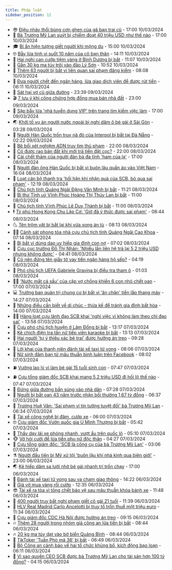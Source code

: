 ```yaml
---
title: Pháp luật
sidebar_position: 12
---
```


<!-- vnexpress-phap-luat:START -->
- 😎 [Điệu nhảy thổi bùng cơn ghen của gã bạn trai cũ](https://vnexpress.net/dieu-nhay-thoi-bung-con-ghen-cua-ga-ban-trai-cu-4720669.html) - 17:00 10/03/2024
- 🥰 [Bà Trương Mỹ Lan suýt bị chiếm đoạt 40 triệu USD như thế nào](https://vnexpress.net/ba-truong-my-lan-suyt-bi-chiem-doat-40-trieu-usd-nhu-the-nao-4720535.html) - 17:00 10/03/2024
- 🎓 [Bí ẩn hiện tượng giết người khi mộng du](https://vnexpress.net/bi-an-hien-tuong-giet-nguoi-khi-mong-du-4720319.html) - 15:00 10/03/2024
- 🤓 [Bẫy lừa tinh vi suốt 10 năm của cô bạn thân](https://vnexpress.net/bay-lua-tinh-vi-suot-10-nam-cua-co-ban-than-4720624.html) - 14:11 10/03/2024
- 🎊 [Hai nghi can cướp tiệm vàng ở Bình Dương bị bắt](https://vnexpress.net/hai-nghi-can-cuop-tiem-vang-o-binh-duong-bi-bat-4717898.html) - 11:07 10/03/2024
- 🙉 [Gần 30 kg ma túy trôi vào đảo Lý Sơn](https://vnexpress.net/gan-30-kg-ma-tuy-troi-vao-dao-ly-son-4720621.html) - 10:52 10/03/2024
- 🤡 [Thêm 63 người bị bắt vì liên quan sai phạm đăng kiểm](https://vnexpress.net/them-63-nguoi-bi-bat-vi-lien-quan-sai-pham-dang-kiem-4720590.html) - 08:08 10/03/2024
- 🗽 [Đưa người chết đến ngân hàng, lừa giao dịch viên để được rút tiền](https://vnexpress.net/dua-nguoi-chet-den-ngan-hang-lua-giao-dich-vien-de-duoc-rut-tien-4720559.html) - 06:11 10/03/2024
- 🌋 [Sát hại vợ cũ giữa đường](https://vnexpress.net/sat-hai-vo-cu-giua-duong-4720479.html) - 23:39 09/03/2024
- 🎬 [7 lưu ý khi công chứng hợp đồng mua bán nhà đất](https://vnexpress.net/7-luu-y-khi-cong-chung-hop-dong-mua-ban-nha-dat-4719910.html) - 23:00 09/03/2024
- 💯 [Sập bẫy lừa &#39;nhà tuyển dụng VIP&#39; trên trang tìm kiếm việc làm](https://vnexpress.net/sap-bay-lua-cua-nha-tuyen-dung-vip-tren-trang-tim-kiem-viec-lam-4720025.html) - 17:00 09/03/2024
- 🌏 [Khởi tố vụ án người nước ngoài bị nghi dâm ô bé gái ở Sài Gòn](https://vnexpress.net/khoi-to-vu-an-nguoi-nuoc-ngoai-bi-nghi-dam-o-be-gai-o-sai-gon-4720311.html) - 03:28 09/03/2024
- 🌊 [Người Hàn Quốc trốn truy nã đỏ của Interpol bị bắt tại Đà Nẵng](https://vnexpress.net/nguoi-han-quoc-tron-truy-na-do-cua-interpol-bi-bat-tai-da-nang-4720289.html) - 02:22 09/03/2024
- 💂 [Bê bối xét nghiệm ADN truy tìm thủ phạm](https://vnexpress.net/be-boi-xet-nghiem-adn-truy-tim-thu-pham-4719982.html) - 22:00 08/03/2024
- 🎡 [Có được rao bán đất khi mới trả tiền đặt cọc?](https://vnexpress.net/co-duoc-rao-ban-dat-khi-moi-tra-tien-dat-coc-4719716.html) - 22:00 08/03/2024
- 🫶 [Cái chết thảm của người đàn bà đa tình &#39;ham của lạ&#39;](https://vnexpress.net/cai-chet-tham-cua-nguoi-dan-ba-da-tinh-ham-cua-la-4720167.html) - 17:00 08/03/2024
- 🐲 [Người đàn ông Hàn Quốc bị bắt vì buôn lậu quần áo vào Việt Nam](https://vnexpress.net/nguoi-dan-ong-han-quoc-bi-bat-vi-buon-lau-quan-ao-vao-viet-nam-4720204.html) - 16:04 08/03/2024
- 🚀 [Loạt cán bộ thanh tra &#39;hối hận khi nhận quà của SCB, bỏ qua sai phạm&#39;](https://vnexpress.net/loat-can-bo-thanh-tra-hoi-han-khi-nhan-qua-cua-scb-bo-qua-sai-pham-4720163.html) - 12:19 08/03/2024
- 🎊 [Chủ tịch tỉnh Quảng Ngãi Đặng Văn Minh bị bắt](https://vnexpress.net/chu-tich-quang-ngai-dang-van-minh-bi-bat-4719850.html) - 11:21 08/03/2024
- 🤗 [Bí thư Tỉnh uỷ Vĩnh Phúc Hoàng Thị Thúy Lan bị bắt](https://vnexpress.net/bi-thu-vinh-phuc-hoang-thi-thuy-lan-bi-bat-4719643.html) - 11:00 08/03/2024
- 🗽 [Chủ tịch tỉnh Vĩnh Phúc Lê Duy Thành bị bắt](https://vnexpress.net/chu-tich-vinh-phuc-le-duy-thanh-bi-bat-4719632.html) - 11:00 08/03/2024
- 🕴 [Tỷ phú Hong Kong Chu Lập Cơ: &#39;Giờ đã ý thức được sai phạm&#39;](https://vnexpress.net/ty-phu-hong-kong-chu-lap-co-gio-da-y-thuc-duoc-sai-pham-4720031.html) - 08:44 08/03/2024
- 🌜 [Tên trộm vặt bị bắt lại khi vừa xong án tù](https://vnexpress.net/bi-bat-lai-ngay-khi-chap-hanh-xong-an-tu-4720030.html) - 08:13 08/03/2024
- 🧑‍🏫 [Cảnh sát phong tỏa nhà cựu chủ tịch tỉnh Quảng Ngãi Cao Khoa](https://vnexpress.net/canh-sat-phong-toa-nha-cuu-chu-tich-tinh-quang-ngai-cao-khoa-4720036.html) - 07:14 08/03/2024
- 🦩 [Bị bắt vì dùng dao uy hiếp gia đình con nợ](https://vnexpress.net/bi-bat-vi-dung-dao-uy-hiep-gia-dinh-con-no-4720032.html) - 07:02 08/03/2024
- 💼 [Cựu cục trưởng Đỗ Thị Nhàn: &#39;Nhiều lần liên hệ trả lại 5,2 triệu USD nhưng không được&#39;](https://vnexpress.net/cuu-cuc-truong-do-thi-nhan-nhieu-lan-lien-he-tra-lai-5-2-trieu-usd-nhung-khong-duoc-4719964.html) - 04:41 08/03/2024
- 💫 [Có nên đứng tên giấy tờ vay tiền ngân hàng hộ sếp?](https://vnexpress.net/co-nen-dung-ten-giay-to-vay-tien-ngan-hang-ho-sep-4719706.html) - 04:19 08/03/2024
- 🦅 [Phó chủ tịch UEFA Gabriele Gravina bị điều tra tham ô](https://vnexpress.net/pho-chu-tich-uefa-gabriele-gravina-bi-dieu-tra-toi-tham-o-4719788.html) - 01:03 08/03/2024
- 🧑‍💻 [&#39;Nước mắt cá sấu&#39; của cặp vợ chồng khiến 6 con nhỏ chết oan](https://vnexpress.net/nuoc-mat-ca-sau-cua-cap-vo-chong-khien-6-con-nho-chet-oan-4719754.html) - 17:00 07/03/2024
- 💻 [Trưởng ban quản trị chung cư bị bắt vì &#39;ăn chặn&#39; tiền lắp thang máy](https://vnexpress.net/truong-ban-quan-tri-chung-cu-bi-bat-vi-an-chan-tien-lap-thang-may-4719761.html) - 14:27 07/03/2024
- 🤠 [Những điều cần biết về di chúc - thừa kế để tránh gia đình bất hòa](https://vnexpress.net/nhung-dieu-can-biet-ve-di-chuc-thua-ke-de-tranh-gia-dinh-bat-hoa-4719691.html) - 14:00 07/03/2024
- 🧑‍🏫 [Hàng loạt cựu lãnh đạo SCB khai &#39;nghỉ việc vì không làm theo chỉ đạo sai&#39;](https://vnexpress.net/hang-loat-cuu-lanh-dao-scb-khai-nghi-viec-vi-khong-lam-theo-chi-dao-sai-4719758.html) - 13:58 07/03/2024
- 🌈 [Cựu phó chủ tịch huyện ở Lâm Đồng bị bắt](https://vnexpress.net/cuu-pho-chu-tich-huyen-o-lam-dong-bi-bat-4719766.html) - 13:17 07/03/2024
- 🌮 [Kẻ chích điện tra tấn nữ tiếp viên karaoke bị bắt](https://vnexpress.net/ke-chich-dien-tra-tan-nu-tiep-vien-karaoke-bi-bat-4719760.html) - 13:13 07/03/2024
- 🐲 [Hai người &#39;tự ý thiêu xác bé trai&#39; được hưởng án treo](https://vnexpress.net/hai-nguoi-tu-y-thieu-xac-be-trai-duoc-huong-an-treo-4719686.html) - 09:28 07/03/2024
- 🧰 [Lời khai của thanh niên đánh tài xế taxi tử vong](https://video.vnexpress.net/loi-khai-cua-thanh-nien-danh-tai-xe-taxi-tu-vong-4719638.html) - 08:06 07/03/2024
- 💄 [Nữ sinh đâm bạn từ mâu thuẫn bình luận trên Facebook](https://vnexpress.net/nu-sinh-dam-ban-tu-mau-thuan-binh-luan-tren-facebook-4719621.html) - 08:02 07/03/2024
- ⛽️ [Vướng lao lý vì làm bé gái 15 tuổi sinh con](https://vnexpress.net/vuong-lao-ly-vi-lam-be-gai-15-tuoi-sinh-con-4719585.html) - 07:47 07/03/2024
- ⛽️ [Cựu tổng giám đốc SCB khai mang 5,2 triệu USD đi hối lộ thế nào](https://vnexpress.net/cuu-tong-giam-doc-scb-khai-mang-5-2-trieu-usd-di-hoi-lo-the-nao-4719580.html) - 07:47 07/03/2024
- 💂 [Đứng giữa đường bắn súng vào nhà dân](https://vnexpress.net/dung-giua-duong-ban-sung-vao-nha-dan-4719541.html) - 07:28 07/03/2024
- 🤔 [Người bị bắt oan 43 năm trước nhận bồi thường 1,67 tỷ đồng](https://vnexpress.net/nguoi-bi-bat-oan-43-nam-truoc-nhan-boi-thuong-1-67-ty-dong-4719576.html) - 06:37 07/03/2024
- 🧐 [Trương Huệ Vân: &#39;Sai phạm vì tin tưởng tuyệt đối&#39; bà Trương Mỹ Lan](https://vnexpress.net/truong-hue-van-sai-pham-vi-tin-tuong-tuyet-doi-ba-truong-my-lan-4719558.html) - 06:34 07/03/2024
- 🎃 [Tài xế công nghệ bị đâm, cướp xe](https://vnexpress.net/tai-xe-cong-nghe-bi-dam-cuop-xe-4719579.html) - 06:00 07/03/2024
- 🤓 [Cựu giám đốc Vườn quốc gia U Minh Thượng bị bắt](https://vnexpress.net/cuu-giam-doc-vuon-quoc-gia-u-minh-thuong-bi-bat-4719567.html) - 05:42 07/03/2024
- 💃 [Thầy dạy lái xe phóng nhanh, vượt ẩu trên quốc lộ](https://vnexpress.net/thay-day-lai-xe-phong-nhanh-vuot-au-tren-quoc-lo-4719452.html) - 05:10 07/03/2024
- 🐵 [Vờ hỏi cưới để lừa tiền phụ nữ độc thân](https://vnexpress.net/vo-hoi-cuoi-de-lua-tien-phu-nu-doc-than-4719528.html) - 04:27 07/03/2024
- 🤖 [Cựu tổng giám đốc: &#39;SCB là công cụ của bà Trương Mỹ Lan&#39;](https://vnexpress.net/cuu-tong-giam-doc-scb-la-cong-cu-cua-ba-truong-my-lan-4719455.html) - 03:06 07/03/2024
- ⚗️ [Người đầu tiên bị Mỹ xử tội &#39;buôn lậu khí nhà kính qua biên giới&#39;](https://vnexpress.net/nguoi-dau-tien-bi-my-xu-toi-buon-lau-khi-nha-kinh-qua-bien-gioi-4719294.html) - 23:00 06/03/2024
- 🌏 [Kẻ hiếp dâm sa lưới nhờ bé gái nhanh trí trốn chạy](https://vnexpress.net/ke-hiep-dam-sa-luoi-nho-be-gai-nhanh-tri-tron-chay-4719257.html) - 17:00 06/03/2024
- 🦆 [Đánh tài xế taxi tử vong sau va chạm giao thông](https://vnexpress.net/danh-tai-xe-taxi-tu-vong-sau-va-cham-giao-thong-4719280.html) - 14:22 06/03/2024
- 🐎 [Giả vờ mua vàng rồi cướp](https://vnexpress.net/gia-vo-mua-vang-roi-cuop-4719267.html) - 12:35 06/03/2024
- 😎 [Tài xế ra tòa vì tông chết bảo vệ sau mâu thuẫn khóa bánh xe](https://vnexpress.net/tai-xe-ra-toa-vi-tong-chet-bao-ve-sau-mau-thuan-khoa-banh-xe-4719232.html) - 11:48 06/03/2024
- 💪 [400 người truy bắt nghi phạm giết cô gái 21 tuổi](https://vnexpress.net/400-nguoi-truy-bat-nghi-pham-giet-co-gai-21-tuoi-4719255.html) - 11:39 06/03/2024
- 🤡 [HLV Real Madrid Carlo Ancelotti bị truy tố trốn thuế một triệu euro](https://vnexpress.net/hlv-real-madrid-carlo-ancelotti-bi-truy-to-tron-thue-mot-trieu-euro-4719250.html) - 11:34 06/03/2024
- 🌁 [Cựu giám đốc CDC Hà Nội được hưởng án treo](https://vnexpress.net/cuu-giam-doc-cdc-ha-noi-duoc-huong-an-treo-4719123.html) - 09:15 06/03/2024
- 🔥 [Thêm 28 người trong nhóm giả công an lừa tiền bị bắt](https://vnexpress.net/them-28-nguoi-trong-nhom-gia-cong-an-lua-tien-bi-bat-4719084.html) - 08:44 06/03/2024
- 🔥 [20 kg ma túy dạt vào bờ biển Quảng Bình](https://vnexpress.net/20-kg-ma-tuy-dat-vao-bo-bien-quang-binh-4719132.html) - 08:44 06/03/2024
- 👺 [TikToker &#39;Tuấn Phò mã 36&#39; bị bắt](https://vnexpress.net/tuan-pho-ma-bi-bat-4719091.html) - 06:49 06/03/2024
- 🎊 [Bộ Công an cảnh báo về hai tổ chức khủng bố, kích động bạo loạn](https://vnexpress.net/bo-cong-an-neu-ten-hai-to-chuc-khung-bo-kich-dong-bao-loan-4719062.html) - 06:11 06/03/2024
- 🎊 [Vì sao quyền CEO SCB được bà Trương Mỹ Lan cho tài sản hơn 100 tỷ đồng?](https://vnexpress.net/vi-sao-quyen-ceo-scb-duoc-ba-truong-my-lan-cho-tai-san-hon-100-ty-dong-4718955.html) - 04:15 06/03/2024<!-- vnexpress-phap-luat:END -->
